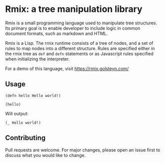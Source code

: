 # Rmix: a tree manipulation library

Rmix is a small programming language used to manipulate tree structures.
Its primary goal is to enable developer to include logic in common document formats,
such as markdown and HTML.

Rmix is a Lisp. The rmix runtime consists of a tree of nodes, and a set of rules to map nodes into a different structure.
Rules are specified either in the rmix tree as `def` and `defn` statements or as Javascript rules specified when initializing
the interpreter.

For a demo of this language, visit https://rmix.golsteyn.com/

## Usage

```
(defn hello Hello world!)

(hello)
```

Will output:

```
(_ Hello world!)
```

## Contributing

Pull requests are welcome. For major changes, please open an issue first to discuss what you would like to change.
